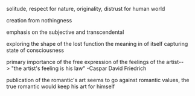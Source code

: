 solitude, respect for nature, originality, distrust for human world

creation from nothingness

emphasis on the subjective and transcendental

exploring the shape of the lost function
the meaning in of itself
capturing state of consciousness

primary importance of the free expression of the feelings of the artist--> "the artist's feeling is his law" -Caspar David Friedrich 

publication of the romantic's art seems to go against romantic values, the true romantic would keep his art for himself
